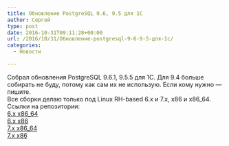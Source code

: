 ```yaml
---
title: Обновление PostgreSQL 9.6, 9.5 для 1C
author: Сергей
type: post
date: 2016-10-31T09:11:28+00:00
url: /2016/10/31/Обновление-postgresql-9-6-9-5-для-1c/
categories:
  - Новости

---
```

Собрал обновления PostgreSQL 9.6.1, 9.5.5 для 1C. Для 9.4 больше собирать не буду, потому как сам их не использую. Если кому нужно &#8212; пишите.  
Все сборки делаю только под Linux RH-based 6.x и 7.x, x86 и x86_64.  
Ссылки на репозитории:  
[6.x x86_64][1]  
[6.x x86][2]  
[7.x x86_64][3]  
[7.x x86][4]

 [1]: http://abf-downloads.rosalinux.ru/1c_personal/repository/rosa-server66/x86_64/main/release/
 [2]: http://abf-downloads.rosalinux.ru/1c_personal/repository/rosa-server66/i586/main/release/
 [3]: http://abf-downloads.rosalinux.ru/1c_personal/repository/rosa-server72/x86_64/main/release/
 [4]: http://abf-downloads.rosalinux.ru/1c_personal/repository/rosa-server72/i586/main/release/